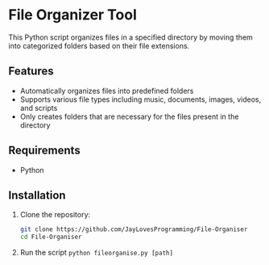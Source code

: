 # File Organizer Tool

This Python script organizes files in a specified directory by moving them into categorized folders based on their file extensions.

## Features

- Automatically organizes files into predefined folders
- Supports various file types including music, documents, images, videos, and scripts
- Only creates folders that are necessary for the files present in the directory

## Requirements

- Python

## Installation

1. Clone the repository:

   ```sh
   git clone https://github.com/JayLovesProgramming/File-Organiser
   cd File-Organiser

2. Run the script
`python fileorganise.py [path]`
